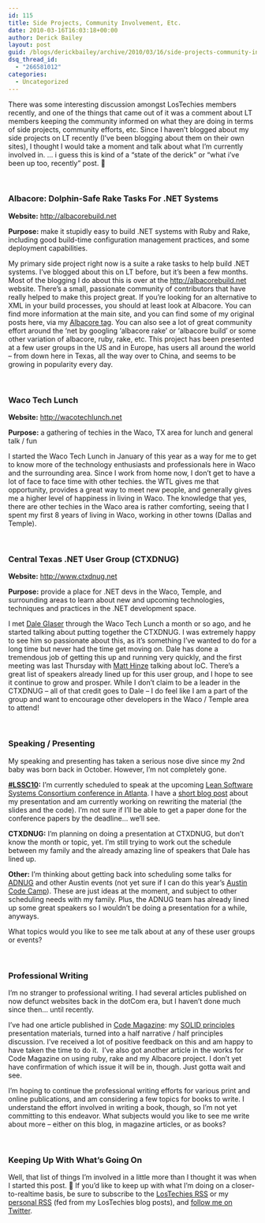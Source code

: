 ```yaml
---
id: 115
title: Side Projects, Community Involvement, Etc.
date: 2010-03-16T16:03:18+00:00
author: Derick Bailey
layout: post
guid: /blogs/derickbailey/archive/2010/03/16/side-projects-community-involvement-etc.aspx
dsq_thread_id:
  - "266581012"
categories:
  - Uncategorized
---
```

There was some interesting discussion amongst LosTechies members recently, and one of the things that came out of it was a comment about LT members keeping the community informed on what they are doing in terms of side projects, community efforts, etc. Since I haven’t blogged about my side projects on LT recently (I’ve been blogging about them on their own sites), I thought I would take a moment and talk about what I’m currently involved in. … i guess this is kind of a “state of the derick” or “what i’ve been up too, recently” post. 🙂

&#160;

### Albacore: Dolphin-Safe Rake Tasks For .NET Systems

**Website:** <http://albacorebuild.net>

**Purpose:** make it stupidly easy to build .NET systems with Ruby and Rake, including good build-time configuration management practices, and some deployment capabilities.

My primary side project right now is a suite a rake tasks to help build .NET systems. I’ve blogged about this on LT before, but it’s been a few months. Most of the blogging I do about this is over at the <http://albacorebuild.net> website. There’s a small, passionate community of contributors that have really helped to make this project great. If you’re looking for an alternative to XML in your build processes, you should at least look at Albacore. You can find more information at the main site, and you can find some of my original posts here, via my [Albacore tag](http://www.lostechies.com/blogs/derickbailey/archive/tags/Albacore/default.aspx). You can also see a lot of great community effort around the ‘net by googling ‘albacore rake’ or ‘albacore build’ or some other variation of albacore, ruby, rake, etc. This project has been presented at a few user groups in the US and in Europe, has users all around the world – from down here in Texas, all the way over to China, and seems to be growing in popularity every day.

&#160;

### Waco Tech Lunch

**Website:** <http://wacotechlunch.net>

**Purpose:** a gathering of techies in the Waco, TX area for lunch and general talk / fun

I started the Waco Tech Lunch in January of this year as a way for me to get to know more of the technology enthusiasts and professionals here in Waco and the surrounding area. Since I work from home now, I don’t get to have a lot of face to face time with other techies. the WTL gives me that opportunity, provides a great way to meet new people, and generally gives me a higher level of happiness in living in Waco. The knowledge that yes, there are other techies in the Waco area is rather comforting, seeing that I spent my first 8 years of living in Waco, working in other towns (Dallas and Temple).

&#160;

### Central Texas .NET User Group (CTXDNUG)

**Website:** <http://www.ctxdnug.net>

**Purpose:** provide a place for .NET devs in the Waco, Temple, and surrounding areas to learn about new and upcoming technologies, techniques and practices in the .NET development space.

I met [Dale Glaser](http://twitter.com/dglaser) through the Waco Tech Lunch a month or so ago, and he started talking about putting together the CTXDNUG. I was extremely happy to see him so passionate about this, as it’s something I’ve wanted to do for a long time but never had the time get moving on. Dale has done a tremendous job of getting this up and running very quickly, and the first meeting was last Thursday with [Matt Hinze](http://twitter.com/mhinze) talking about IoC. There’s a great list of speakers already lined up for this user group, and I hope to see it continue to grow and prosper. While I don’t claim to be a leader in the CTXDNUG – all of that credit goes to Dale – I do feel like I am a part of the group and want to encourage other developers in the Waco / Temple area to attend!

&#160;

### Speaking / Presenting

My speaking and presenting has taken a serious nose dive since my 2nd baby was born back in October. However, I’m not completely gone. 

[**#LSSC10**](http://twitter.com/#search?q=%23lssc10)**:** I’m currently scheduled to speak at the upcoming [Lean Software Systems Consortium conference in Atlanta](http://atlanta2010.leanssc.org/). I have a [short blog post](http://www.lostechies.com/blogs/derickbailey/archive/2010/01/20/my-decoupling-workflow-presentation-was-accepted-for-lssc10.aspx) about my presentation and am currently working on rewriting the material (the slides and the code). I’m not sure if I’ll be able to get a paper done for the conference papers by the deadline… we’ll see.

**CTXDNUG:** I’m planning on doing a presentation at CTXDNUG, but don’t know the month or topic, yet. I’m still trying to work out the schedule between my family and the already amazing line of speakers that Dale has lined up.

**Other:** I’m thinking about getting back into scheduling some talks for [ADNUG](http://adnug.org/) and other Austin events (not yet sure if I can do this year’s [Austin Code Camp](http://austin-codecamp-2010.eventbrite.com/)). These are just ideas at the moment, and subject to other scheduling needs with my family. Plus, the ADNUG team has already lined up some great speakers so I wouldn’t be doing a presentation for a while, anyways.

What topics would you like to see me talk about at any of these user groups or events?

&#160;

### Professional Writing

I’m no stranger to professional writing. I had several articles published on now defunct websites back in the dotCom era, but I haven’t done much since then… until recently. 

I’ve had one article published in [Code Magazine](http://www.code-magazine.com/): my [SOLID principles](http://www.code-magazine.com/Article.aspx?quickid=1001061) presentation materials, turned into a half narrative / half principles discussion. I’ve received a lot of positive feedback on this and am happy to have taken the time to do it.&#160; I’ve also got another article in the works for Code Magazine on using ruby, rake and my Albacore project. I don’t yet have confirmation of which issue it will be in, though. Just gotta wait and see. 

I’m hoping to continue the professional writing efforts for various print and online publications, and am considering a few topics for books to write. I understand the effort involved in writing a book, though, so I’m not yet committing to this endeavor. What subjects would you like to see me write about more – either on this blog, in magazine articles, or as books?

&#160;

### Keeping Up With What’s Going On

Well, that list of things I’m involved in a little more than I thought it was when I started this post. 🙂 If you’d like to keep up with what I’m doing on a closer-to-realtime basis, be sure to subscribe to the [LosTechies RSS](http://feeds.feedburner.com/lostechies) or my [personal RSS](http://feeds.feedburner.com/DerickBailey) (fed from my LosTechies blog posts), and [follow me on Twitter](http://twitter.com/derickbailey).